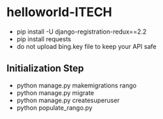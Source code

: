 # helloworld-ITECH

- pip install -U django-registration-redux==2.2
- pip install requests
- do not upload bing.key file to keep your API safe

## Initialization Step
- python manage.py makemigrations rango
- python manage.py migrate
- python manage.py createsuperuser
- python populate_rango.py
